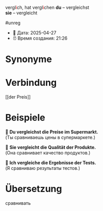 vergl<span style="color:red">i</span>ch, hat vergl<span style="color:red">i</span>chen
**du** – vergleichst  
**sie** – vergleicht

#unreg
- 📍 Дата: 2025-04-27
- ⏰ Время создания: 21:26
# Synonyme

# Verbindung 
[[der Preis]] 
# Beispiele
🔹 **Du vergleichst die Preise im Supermarkt.**  
(Ты сравниваешь цены в супермаркете.)

🔹 **Sie vergleicht die Qualität der Produkte.**  
(Она сравнивает качество продуктов.)

🔹 **Ich vergleiche die Ergebnisse der Tests.**  
(Я сравниваю результаты тестов.)
# Übersetzung
сравнивать